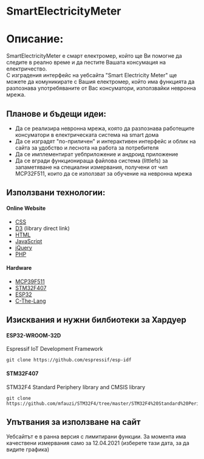 # SmartElectricityMeter

# Описание:
 SmartElectricityMeter е смарт електромер, който ще Ви помогне да следите в реално време и да пестите Вашата консумация на електричество.  
С изградения интерфейс на уебсайта "Smart Electricity Meter" ще можете да комуникирате с Вашия електромер, който има функцията да разпознава употребяваните от Вас консуматори, използвайки невронна мрежа.

## Планове и бъдещи идеи:
* Да се реализира невронна мрежа, която да разпознава работещите консуматори в електрическата система на smart дома
* Да се изградят "по-приличен" и интерактивен интерфейс и облик на сайта за удобство и леснота на работа за потребителя
* Да се имплементират уебприложение и андроид приложение
* Да се вгради функционираща файлова система (littlefs) за запаметяване на специални измервания, получени от чип MCP32F511, които да се използват за обучение на невронна мрежа 

## Използвани технологии:
#### Online Website
* [CSS](https://www.w3.org/Style/CSS/Overview.en.html)
* [D3](https://d3js.org/d3.v3.min.js) (library direct link)
* [HTML](https://html.com/)
* [JavaScript](https://www.javascript.com/)
* [jQuery](https://jquery.com/)
* [PHP](https://www.php.net/)
#### Hardware
* [MCP39F511](http://ww1.microchip.com/downloads/en/DeviceDoc/20005393B.pdf)
* [STM32F407](https://www.st.com/en/microcontrollers-microprocessors/stm32f407-417.html)
* [ESP32](https://www.espressif.com/en/products/socs/esp32)
* [C-The-Lang](https://port70.net/~nsz/c/c11/n1570.html)

## Изисквания и нужни билбиотеки за Хардуер
#### ESP32-WROOM-32D
Espressif IoT Development Framework
```
git clone https://github.com/espressif/esp-idf
```

#### STM32F407
STM32F4 Standard Periphery library and CMSIS library
```
git clone https://github.com/mfauzi/STM32F4/tree/master/STM32F4%20Standard%20Peripheral%20Library
```
## Упътвания за използване на сайт
Уебсайтът е в ранна версия с лимитирани функции.
За момента има качествени измервания само за 
12.04.2021 (изберете тази дата, за да видите графика)
